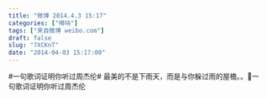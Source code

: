 ```yaml
---
title: "微博 2014.4.3 15:17"
categories: ["嘀咕"]
tags: ["来自微博 weibo.com"]
draft: false
slug: "7XCKnT"
date: "2014-04-03 15:17:00"
---
```


<p>#一句歌词证明你听过周杰伦# 最美的不是下雨天，而是与你躲过雨的屋檐。。一句歌词证明你听过周杰伦 ​​​​</p>
